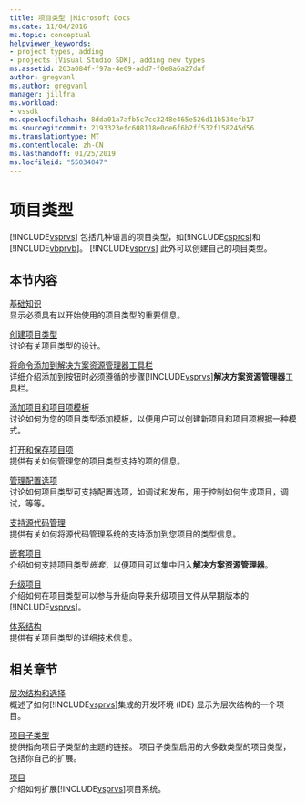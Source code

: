 ```yaml
---
title: 项目类型 |Microsoft Docs
ms.date: 11/04/2016
ms.topic: conceptual
helpviewer_keywords:
- project types, adding
- projects [Visual Studio SDK], adding new types
ms.assetid: 263a084f-f97a-4e09-add7-f0e8a6a27daf
author: gregvanl
ms.author: gregvanl
manager: jillfra
ms.workload:
- vssdk
ms.openlocfilehash: 8dda01a7afb5c7cc3248e465e526d11b534efb17
ms.sourcegitcommit: 2193323efc608118e0ce6f6b2ff532f158245d56
ms.translationtype: MT
ms.contentlocale: zh-CN
ms.lasthandoff: 01/25/2019
ms.locfileid: "55034047"
---
```

# <a name="project-types"></a>项目类型
[!INCLUDE[vsprvs](../../code-quality/includes/vsprvs_md.md)] 包括几种语言的项目类型，如[!INCLUDE[csprcs](../../data-tools/includes/csprcs_md.md)]和[!INCLUDE[vbprvb](../../code-quality/includes/vbprvb_md.md)]。 [!INCLUDE[vsprvs](../../code-quality/includes/vsprvs_md.md)] 此外可以创建自己的项目类型。  
  
## <a name="in-this-section"></a>本节内容  
 [基础知识](../../extensibility/internals/project-type-essentials.md)  
 显示必须具有以开始使用的项目类型的重要信息。  
  
 [创建项目类型](../../extensibility/internals/creating-project-types.md)  
 讨论有关项目类型的设计。  
  
 [将命令添加到解决方案资源管理器工具栏](../../extensibility/adding-a-command-to-the-solution-explorer-toolbar.md)  
 详细介绍添加到按钮时必须遵循的步骤[!INCLUDE[vsprvs](../../code-quality/includes/vsprvs_md.md)]**解决方案资源管理器**工具栏。  
  
 [添加项目和项目项模板](../../extensibility/internals/adding-project-and-project-item-templates.md)  
 讨论如何为您的项目类型添加模板，以便用户可以创建新项目和项目项根据一种模式。  
  
 [打开和保存项目项](../../extensibility/internals/opening-and-saving-project-items.md)  
 提供有关如何管理您的项目类型支持的项的信息。  
  
 [管理配置选项](../../extensibility/internals/managing-configuration-options.md)  
 讨论如何项目类型可支持配置选项，如调试和发布，用于控制如何生成项目，调试，等等。  
  
 [支持源代码管理](../../extensibility/internals/supporting-source-control.md)  
 提供有关如何将源代码管理系统的支持添加到您项目的类型信息。  
  
 [嵌套项目](../../extensibility/internals/nesting-projects.md)  
 介绍如何支持项目类型*嵌套*，以便项目可以集中归入**解决方案资源管理器**。  
  
 [升级项目](../../extensibility/internals/upgrading-projects.md)  
 介绍如何在项目类型可以参与升级向导来升级项目文件从早期版本的[!INCLUDE[vsprvs](../../code-quality/includes/vsprvs_md.md)]。  
  
 [体系结构](../../extensibility/internals/project-types-architecture.md)  
 提供有关项目类型的详细技术信息。  
  
## <a name="related-sections"></a>相关章节  
 [层次结构和选择](../../extensibility/internals/hierarchies-and-selection.md)  
 概述了如何[!INCLUDE[vsprvs](../../code-quality/includes/vsprvs_md.md)]集成的开发环境 (IDE) 显示为层次结构的一个项目。  
  
 [项目子类型](../../extensibility/internals/project-subtypes.md)  
 提供指向项目子类型的主题的链接。 项目子类型启用的大多数类型的项目类型，包括你自己的扩展。  
  
 [项目](../../extensibility/internals/projects.md)  
 介绍如何扩展[!INCLUDE[vsprvs](../../code-quality/includes/vsprvs_md.md)]项目系统。